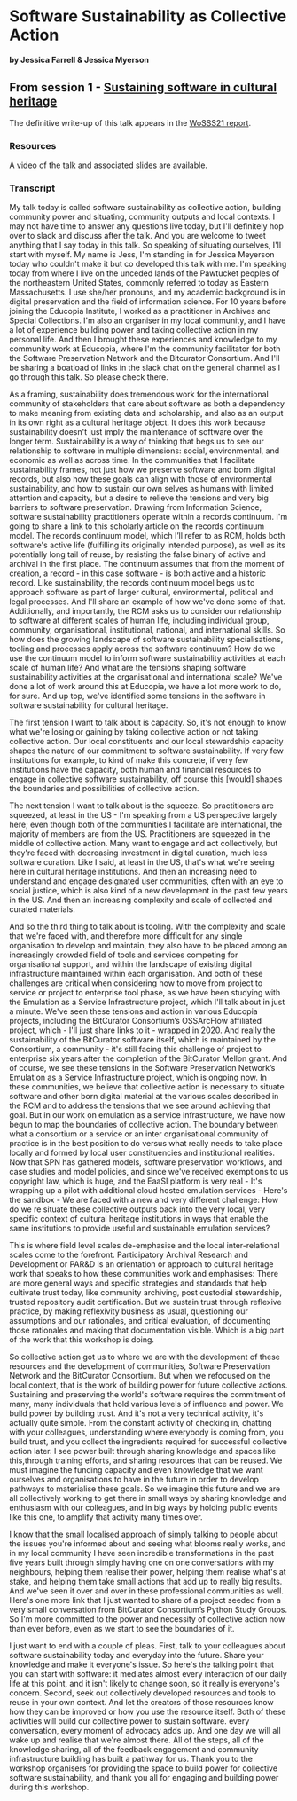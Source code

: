 # Software Sustainability as Collective Action
**by Jessica Farrell & Jessica Myerson**  

## From session 1 - [Sustaining software in cultural heritage](/wosss21/agenda#session-1)  

The definitive write-up of this talk appears in the [WoSSS21 report](https://wosss.org/#reports).

### Resources
A [video](https://www.youtube.com/watch?v=MdcRrAIpI2s&list=PLXAvKzjdTsrxFqbjWtxHjfJc0RN6jMwZg&index=3) of the talk and associated [slides](https://docs.google.com/presentation/d/1rTp8wWDERBFpeBvRB7Bhw_laTHHtDQkK-zYcP4du-Ac/edit#slide=id.g35f391192_00) are available.

### Transcript

My talk today is called software sustainability as collective action, building community power and situating, community outputs and local contexts. I may not have time to answer any questions live today, but I'll definitely hop over to slack and discuss after the talk. And you are welcome to tweet anything that I say today in this talk. So speaking of situating ourselves, I'll start with myself. My name is Jess, I'm standing in for Jessica Meyerson today who couldn't make it but co developed this talk with me. I'm speaking today from where I live on the unceded lands of the Pawtucket peoples of the northeastern United States, commonly referred to today as Eastern Massachusetts. I use she/her pronouns, and my academic background is in digital preservation and the field of information science. For 10 years before joining the Educopia Institute, I worked as a practitioner in Archives and Special Collections. I'm also an organiser in my local community, and I have a lot of experience building power and taking collective action in my personal life. And then I brought these experiences and knowledge to my community work at Educopia, where I'm the community facilitator for both the Software Preservation Network and the Bitcurator Consortium. And I'll be sharing a boatload of links in the slack chat on the general channel as I go through this talk. So please check there. 

As a framing, sustainability does tremendous work for the international community of stakeholders that care about software as both a dependency to make meaning from existing data and scholarship, and also as an output in its own right as a cultural heritage object. It does this work because sustainability doesn't just imply the maintenance of software over the longer term. Sustainability is a way of thinking that begs us to see our relationship to software in multiple dimensions: social, environmental, and economic as well as across time. In the communities that I facilitate sustainability frames, not just how we preserve software and born digital records, but also how these goals can align with those of environmental sustainability, and how to sustain our own selves as humans with limited attention and capacity, but a desire to relieve the tensions and very big barriers to software preservation. Drawing from Information Science, software sustainability practitioners operate within a records continuum. I'm going to share a link to this scholarly article on the records continuum model. The records continuum model, which I’ll refer to as RCM, holds both software's active life (fulfilling its originally intended purpose), as well as its potentially long tail of reuse, by resisting the false binary of active and archival in the first place. The continuum assumes that from the moment of creation, a record - in this case software - is both active and a historic record. Like sustainability, the records continuum model begs us to approach software as part of larger cultural, environmental, political and legal processes. And I'll share an example of how we've done some of that.  Additionally, and importantly, the RCM asks us to consider our relationship to software at different scales of human life, including individual group, community, organisational, institutional, national, and international skills. So how does the growing landscape of software sustainability specialisations, tooling and processes apply across the software continuum? How do we use the continuum model to inform software sustainability activities at each scale of human life? And what are the tensions shaping software sustainability activities at the organisational and international scale? We've done a lot of work around this at Educopia, we have a lot more work to do, for sure. And up top, we've identified some tensions in the software in software sustainability for cultural heritage. 

The first tension I want to talk about is capacity. So, it's not enough to know what we're losing or gaining by taking collective action or not taking collective action. Our local constituents and our local stewardship capacity shapes the nature of our commitment to software sustainability. If very few institutions for example, to kind of make this concrete, if very few institutions have the capacity, both human and financial resources to engage in collective software sustainability, off course this [would] shapes the boundaries and possibilities of collective action.

The next tension I want to talk about is the squeeze. So practitioners are squeezed, at least in the US -  I'm speaking from a US perspective largely here; even though both of the communities I facilitate are international, the majority of members are from the US. Practitioners are squeezed in the middle of collective action. Many want to engage and act collectively, but they're faced with decreasing investment in digital curation, much less software curation. Like I said, at least in the US, that's what we're seeing here in cultural heritage institutions. And then an increasing need to understand and engage designated user communities, often with an eye to social justice, which is also kind of a new development in the past few years in the US. And then an increasing complexity and scale of collected and curated materials. 

And so the third thing to talk about is tooling. With the complexity and scale that we're faced with, and therefore more difficult for any single organisation to develop and maintain, they also have to be placed among an increasingly crowded field of tools and services competing for organisational support, and within the landscape of existing digital infrastructure maintained within each organisation. And both of these challenges are critical when considering how to move from project to service or project to enterprise tool phase, as we have been studying with the Emulation as a Service Infrastructure project, which I'll talk about in just a minute. We've seen these tensions and action in various Educopia projects, including the BitCurator Consortium’s OSSArcFlow affiliated project, which - I'll just share links to it - wrapped in 2020. And really the sustainability of the BitCurator software itself, which is maintained by the Consortium, a community - it's still facing this challenge of project to enterprise six years after the completion of the BitCurator Mellon grant. And of course, we see these tensions in the Software Preservation Network’s Emulation as a Service Infrastructure project, which is ongoing now. In these communities, we believe that collective action is necessary to situate software and other born digital material at the various scales described in the RCM and to address the tensions that we see around achieving that goal. But in our work on emulation as a service infrastructure, we have now begun to map the boundaries of collective action. The boundary between what a consortium or a service or an inter organisational community of practice is in the best position to do versus what really needs to take place locally and formed by local user constituencies and institutional realities. Now that SPN has gathered models, software preservation workflows, and case studies and model policies, and since we've received exemptions to us copyright law, which is huge, and the EaaSI platform is very real -  It's wrapping up a pilot with additional cloud hosted emulation services - Here's the sandbox - We are faced with a new and very different challenge: How do we re situate these collective outputs back into the very local, very specific context of cultural heritage institutions in ways that enable the same institutions to provide useful and sustainable emulation services?
 
This is where field level scales de-emphasise and the local inter-relational scales come to the forefront. Participatory Archival Research and Development or PAR&D is an orientation or approach to cultural heritage work that speaks to how these communities work and emphasises: There are more general ways and specific strategies and standards that help cultivate trust today, like community archiving, post custodial stewardship, trusted repository audit certification. But we sustain trust through reflexive practice, by making reflexivity business as usual, questioning our assumptions and our rationales, and critical evaluation, of documenting those rationales and making that documentation visible. Which is a big part of the work that this workshop is doing.

So collective action got us to where we are with the development of these resources and the development of communities, Software Preservation Network and the BitCurator Consortium. But when we refocused on the local context, that is the work of building power for future collective actions. Sustaining and preserving the world's software requires the commitment of many, many individuals that hold various levels of influence and power. We build power by building trust. And it's not a very technical activity, it's actually quite simple. From the constant activity of checking in, chatting with your colleagues, understanding where everybody is coming from, you build trust, and you collect the ingredients required for successful collective action later. I see power built through sharing knowledge and spaces like this,through training efforts, and sharing resources that can be reused. We must imagine the funding capacity and even knowledge that we want ourselves and organisations to have in the future in order to develop pathways to materialise these goals. So we imagine this future and we are all collectively working to get there in small ways by sharing knowledge and enthusiasm with our colleagues, and in big ways by holding public events like this one, to amplify that activity many times over. 

I know that the small localised approach of simply talking to people about the issues you're informed about and seeing what blooms really works, and in my local community I have seen incredible transformations in the past five years built through simply having one on one conversations with my neighbours, helping them realise their power, helping them realise what's at stake, and helping them take small actions that add up to really big results. And we've seen it over and over in these professional communities as well. Here's one more link that I just wanted to share of a project seeded from a very small conversation from BitCurator Consortium’s Python Study Groups. So I'm more committed to the power and necessity of collective action now than ever before, even as we start to see the boundaries of it.
 
I just want to end with a couple of pleas. First, talk to your colleagues about software sustainability today and everyday into the future. Share your knowledge and make it everyone's issue. So here's the talking point that you can start with software: it mediates almost every interaction of our daily life at this point, and it isn't likely to change soon, so it really is everyone's concern. Second, seek out collectively developed resources and tools to reuse in your own context. And let the creators of those resources know how they can be improved or how you use the resource itself. Both of these activities will build our collective power to sustain software. every conversation, every moment of advocacy adds up. And one day we will all wake up and realise that we're almost there. All of the steps, all of the knowledge sharing, all of the feedback engagement and community infrastructure building has built a pathway for us. Thank you to the workshop organisers for providing the space to build power for collective software sustainability, and thank you all for engaging and building power during this workshop.

